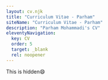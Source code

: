 ```yaml
---
layout: cv.njk
title: "Curriculum Vitae - Parham"
siteName: "Curriculum Vitae - Parham"
description: "Parham Mohammadi's CV"
eleventyNavigation:
  key: CV
  order: 5
  target: _blank
  rel: noopener
---
```


This is hidden😄
